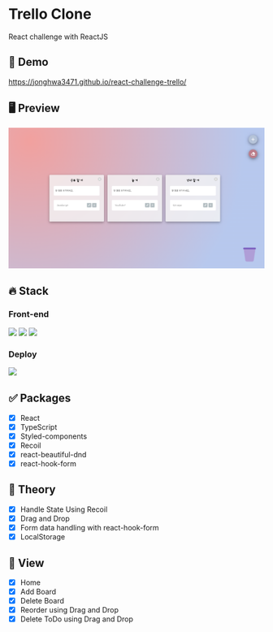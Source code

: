 # Trello Clone
React challenge with ReactJS

## 🔗 Demo
https://jonghwa3471.github.io/react-challenge-trello/

## 🖥 Preview
<img src="preview-trello.png"/>

## 🔥 Stack

### Front-end

<img height='25' src="https://img.shields.io/badge/React-61DAFB?style=flat-square&logo=React&logoColor=white"/> <img height='25' src="https://img.shields.io/badge/TypeScript-3178C6?style=flat-square&logo=TypeScript&logoColor=white"/> <img height='25' src="https://img.shields.io/badge/styled-components-DB7093?style=flat-square&logo=styled-components CSS&logoColor=white"/>

### Deploy

<img height="25" src="https://img.shields.io/badge/Github-181717?style=flat-square&logo=Github&logoColor=white" />


## ✅ Packages

- [x] React
- [x] TypeScript
- [x] Styled-components
- [x] Recoil
- [x] react-beautiful-dnd
- [x] react-hook-form

## 📖 Theory

- [x] Handle State Using Recoil
- [x] Drag and Drop
- [x] Form data handling with react-hook-form
- [x] LocalStorage

## 📱 View

- [x] Home
- [x] Add Board
- [x] Delete Board
- [x] Reorder using Drag and Drop
- [x] Delete ToDo using Drag and Drop
